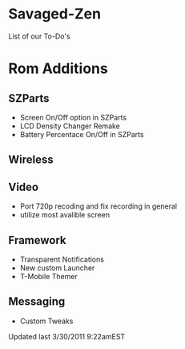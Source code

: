 Savaged-Zen
===========
List of our To-Do's

Rom Additions
=============

SZParts
---------
* Screen On/Off option in SZParts
* LCD Density Changer Remake
* Battery Percentace On/Off in SZParts

Wireless
---------


Video
------
* Port 720p recoding and fix recording in general
* utilize most avalible screen

Framework
----------
* Transparent Notifications
* New custom Launcher
* T-Mobile Themer

Messaging
----------
* Custom Tweaks


Updated last 3/30/2011 9:22amEST
